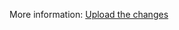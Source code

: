 More information: [Upload the changes](/power-apps/maker/portals/power-apps-cli-tutorial#step-5-upload-the-changes)